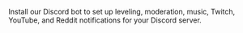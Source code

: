Install our Discord bot to set up leveling, moderation, music, Twitch, YouTube, and Reddit notifications for your Discord server.